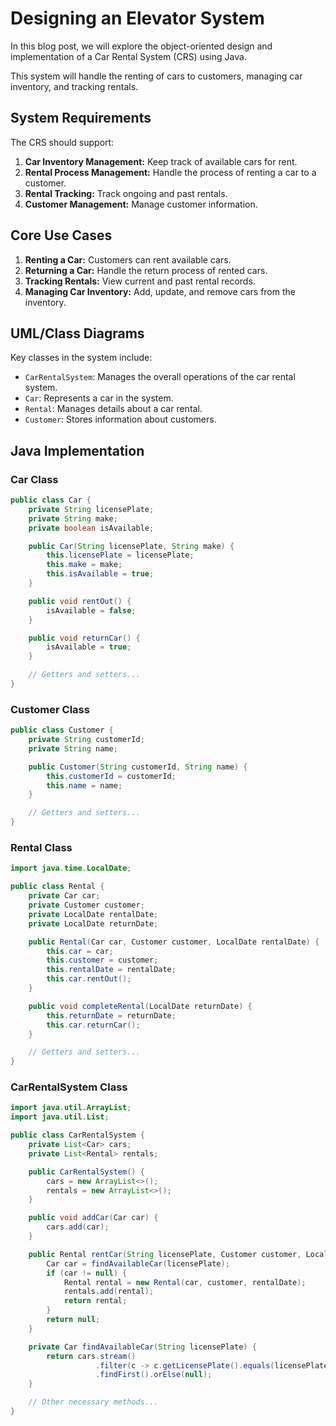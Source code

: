 # Designing an Elevator System

In this blog post, we will explore the object-oriented design and implementation of a Car Rental System (CRS) using Java. 

This system will handle the renting of cars to customers, managing car inventory, and tracking rentals.

## System Requirements

The CRS should support:

1. **Car Inventory Management:** Keep track of available cars for rent.
2. **Rental Process Management:** Handle the process of renting a car to a customer.
3. **Rental Tracking:** Track ongoing and past rentals.
4. **Customer Management:** Manage customer information.

## Core Use Cases

1. **Renting a Car:** Customers can rent available cars.
2. **Returning a Car:** Handle the return process of rented cars.
3. **Tracking Rentals:** View current and past rental records.
4. **Managing Car Inventory:** Add, update, and remove cars from the inventory.

## UML/Class Diagrams

Key classes in the system include:

- `CarRentalSystem`: Manages the overall operations of the car rental system.
- `Car`: Represents a car in the system.
- `Rental`: Manages details about a car rental.
- `Customer`: Stores information about customers.

## Java Implementation

### Car Class

```java
public class Car {
    private String licensePlate;
    private String make;
    private boolean isAvailable;

    public Car(String licensePlate, String make) {
        this.licensePlate = licensePlate;
        this.make = make;
        this.isAvailable = true;
    }

    public void rentOut() {
        isAvailable = false;
    }

    public void returnCar() {
        isAvailable = true;
    }

    // Getters and setters...
}
```
### Customer Class
```java
public class Customer {
    private String customerId;
    private String name;

    public Customer(String customerId, String name) {
        this.customerId = customerId;
        this.name = name;
    }

    // Getters and setters...
}
```
### Rental Class
```java
import java.time.LocalDate;

public class Rental {
    private Car car;
    private Customer customer;
    private LocalDate rentalDate;
    private LocalDate returnDate;

    public Rental(Car car, Customer customer, LocalDate rentalDate) {
        this.car = car;
        this.customer = customer;
        this.rentalDate = rentalDate;
        this.car.rentOut();
    }

    public void completeRental(LocalDate returnDate) {
        this.returnDate = returnDate;
        this.car.returnCar();
    }

    // Getters and setters...
}
```
### CarRentalSystem Class
```java
import java.util.ArrayList;
import java.util.List;

public class CarRentalSystem {
    private List<Car> cars;
    private List<Rental> rentals;

    public CarRentalSystem() {
        cars = new ArrayList<>();
        rentals = new ArrayList<>();
    }

    public void addCar(Car car) {
        cars.add(car);
    }

    public Rental rentCar(String licensePlate, Customer customer, LocalDate rentalDate) {
        Car car = findAvailableCar(licensePlate);
        if (car != null) {
            Rental rental = new Rental(car, customer, rentalDate);
            rentals.add(rental);
            return rental;
        }
        return null;
    }

    private Car findAvailableCar(String licensePlate) {
        return cars.stream()
                   .filter(c -> c.getLicensePlate().equals(licensePlate) && c.isAvailable())
                   .findFirst().orElse(null);
    }

    // Other necessary methods...
}
```